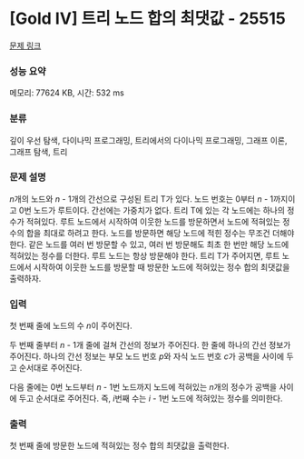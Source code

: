# [Gold IV] 트리 노드 합의 최댓값 - 25515 

[문제 링크](https://www.acmicpc.net/problem/25515) 

### 성능 요약

메모리: 77624 KB, 시간: 532 ms

### 분류

깊이 우선 탐색, 다이나믹 프로그래밍, 트리에서의 다이나믹 프로그래밍, 그래프 이론, 그래프 탐색, 트리

### 문제 설명

<p><em>n</em>개의 노드와 <em>n </em>- 1개의 간선으로 구성된 트리 T가 있다. 노드 번호는 0부터 <em>n </em>- 1까지이고 0번 노드가 루트이다. 간선에는 가중치가 없다. 트리 T에 있는 각 노드에는 하나의 정수가 적혀있다. 루트 노드에서 시작하여 이웃한 노드를 방문하면서 노드에 적혀있는 정수의 합을 최대로 하려고 한다. 노드를 방문하면 해당 노드에 적힌 정수는 무조건 더해야 한다. 같은 노드를 여러 번 방문할 수 있고, 여러 번 방문해도 최초 한 번만 해당 노드에 적혀있는 정수를 더한다. 루트 노드는 항상 방문해야 한다. 트리 T가 주어지면, 루트 노드에서 시작하여 이웃한 노드를 방문할 때 방문한 노드에 적혀있는 정수 합의 최댓값을 출력하자.</p>

### 입력 

 <p>첫 번째 줄에 노드의 수 <em>n</em>이 주어진다.</p>

<p>두 번째 줄부터 <em>n </em>- 1개 줄에 걸쳐 간선의 정보가 주어진다. 한 줄에 하나의 간선 정보가 주어진다. 하나의 간선 정보는 부모 노드 번호 <em>p</em>와 자식 노드 번호 <em>c</em>가 공백을 사이에 두고 순서대로 주어진다.</p>

<p>다음 줄에는 0번 노드부터 <em>n </em>- 1번 노드까지 노드에 적혀있는 <em>n</em>개의 정수가 공백을 사이에 두고 순서대로 주어진다. 즉, <em>i</em>번째 수는 <em>i </em>- 1번 노드에 적혀있는 정수를 의미한다.</p>

### 출력 

 <p>첫 번째 줄에 방문한 노드에 적혀있는 정수 합의 최댓값을 출력한다.</p>

